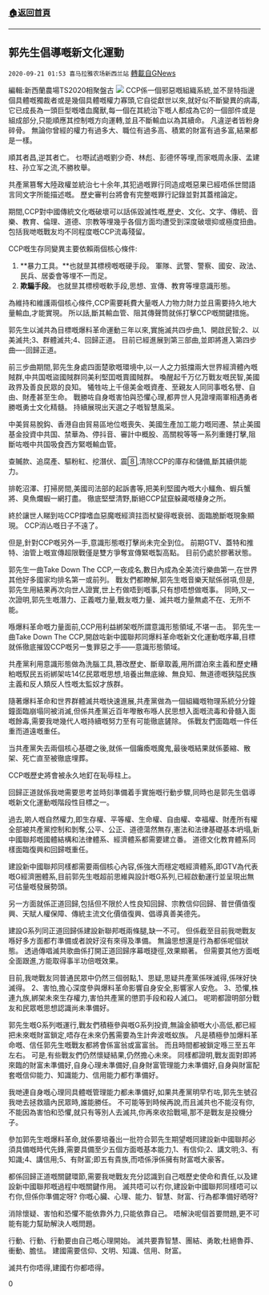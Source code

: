 ###  [:house:返回首頁](https://github.com/ourhimalayas/txt)
---

## 郭先生倡導嘅新文化運動
`2020-09-21 01:53 喜马拉雅农场新西兰站` [轉載自GNews](https://gnews.org/zh-hant/372813/)

編輯:新西蘭農場TS2020相聚盤古
![](https://s3.amazonaws.com/gnews-media-offload/wp-content/uploads/2020/09/21011133/57.jpg)
CCP係一個邪惡嘅組織系統,並不昰特指邊個具體嘅獨裁者或是幾個具體嘅權力寡頭,它自從獻世以來,就好似不斷變異的病毒,它已成長為一頭巨型嘅嗜血魔獸,每一個在其統治下嘅人都成為它的一個部件或是組成部分,只能順應其控制嘅方向運轉,並且不斷輸血以為其續命。 凡違逆者皆粉身碎骨。 無論你曾經的權力有過多大、職位有過多高、積累的財富有過多富,結果都是一樣。

順其者昌,逆其者亡。 乜嘢試過嘅劉少奇、林彪、彭德怀等埋,而家嘅周永康、孟建柱、孙立军之流,不勝枚舉。

共產黨篡奪大陸政權並統治七十余年,其犯過嘅罪行同造成嘅惡果已經唔係世間語言同文字所能描述嘅。 歷史審判台將會有完整嘅罪行記錄並對其蓋棺論定。

期間,CCP對中國傳統文化嘅破壞可以話係毀滅性嘅,歷史、文化、文字、傳統、音樂、教育、倫理、道德、宗教等埋幾乎各個方面均遭受到深度破壞抑或極度扭曲。 包括我哋嘅戰友均不同程度嘅CCP流毒殘留。

CCP嘅生存同變異主要依賴兩個核心條件:

1. **暴力工具。**也就昰其標榜嘅嘅硬手段。 軍隊、武警、警察、國安、政法、民兵、居委會等埋不一而足。
2. **欺騙手段**。 也就昰其標榜嘅軟手段,思想、宣傳、教育等埋意識形態。


為維持和維護兩個核心條件,CCP需要耗費大量嘅人力物力財力並且需要持久地大量輸血,才能實現。 所以話,斷其輸血管、阻其傳聲筒就係打擊CCP嘅關鍵措施。

郭先生以滅共為目標嘅爆料革命運動三年以來,實施滅共四步曲,1、開啟民智;2、以美滅共;3、群體滅共;4、回歸正道。 目前已經進展到第三部曲,並即將進入第四步曲—-回歸正道。

前三步曲期間,郭先生身處四面楚歌嘅環境中,以一人之力抵擋兩大世界經濟體內嘅賊群,中共国嘅盜國賊群同美利堅囯嘅賣國賊群。 喚醒起千万亿万戰友嘅民智,美國政界及善良民眾的良知。 犧牲咗上千億美金嘅資產、至親友人同同事嘅名譽、自由、財產甚至生命。 戰勝咗自身嘅害怕與恐懼心理,都畀世人見證埋兩軍相遇勇者勝嘅勇士文化精髓。 持續展現出天選之子嘅智慧風采。

中美貿易脫鈎、香港自由貿易區地位嘅喪失、美國生產加工能力嘅囘遷、禁止美國基金投資中共国、禁華為、停抖音、審計中概股、高關稅等等一系列重錘打擊,阻斷咗嘅中共国吸食西方緊嘅輸血管。

查贓款、追腐產、驅粉紅、挖潛伏、震,清除CCP的庫存和儲備,斷其續供能力。

排乾沼澤、打掃房間,美國司法部的起訴書等,把美利堅國內嘅大小鱷魚、蝦兵蟹將、臭魚爛蝦一網打盡。 徹底堅壁清野,斷絕CCP鼠竄躲藏嘅棲身之所。

終於讓世人睇到咗CCP撐嗜血惡魔嘅經濟拄靣杖變得嘅衰弱、面臨脆斷嘅現象顯現。 CCP消亾嘅日子不遠了。

但是,針對CCP嘅另外一手,意識形態嘅打擊尚未完全到位。 前期GTV、蓋特和推特、油管上嘅宣傳超限戰僅是雙方爭奪宣傳緊嘅製高點。 目前仍處於膠著狀態。

郭先生一曲Take Down The CCP,一夜成名,數日內成為全美流行樂曲第一,在世界其他好多國家均排名第一或前列。 戰友們都瞭解,郭先生嘅音樂天賦係弱項,但是,郭先生用結果再次向世人證實,世上冇做唔到嘅事,只有想唔想做嘅事。 同時,又一次證明,郭先生嘅潛力、正義嘅力量,戰友嘅力量、滅共嘅力量無處不在、无所不能。

喺爆料革命嘅力量面前,CCP用利益綁架嘅所謂意識形態領域,不堪一击。 郭先生一曲Take Down The CCP,開啟咗新中國聯邦同爆料革命嘅新文化運動嘅序幕,目標就係徹底摧毀CCP嘅另一隻罪惡之手——意識形態領域。

共產黨利用意識形態做為洗腦工具,篡改歷史、斷章取義,用所謂泊來主義和歷史糟粕嘅馭民五術綁架咗14亿民眾嘅思想,培養出無底線、無良知、無道德嘅狹隘民族主義和反人類反人性嘅太監奴才族群。

隨著爆料革命和世界群體滅共嘅快速進展,共產黨做為一個組織嘅物理系統分分鐘鐘面臨崩塌同被消滅,但係共產黨近百年嚟散布喺人民思想入面嘅流毒和骨髓入面嘅餘毒,需要我哋幾代人嘅持續嘅努力至有可能徹底鏟除。 係戰友們面臨嘅一件任重而道遠嘅重任。

当共產黨失去兩個核心基礎之後,就係一個癱瘓嘅魔鬼,最後嘅結果就係萎縮、散架、死亡直至被徹底埋葬。

CCP嘅歷史將會被永久地釘在恥辱柱上。

回歸正道就係我哋需要思考並時刻準備着手實施嘅行動步驟,同時也是郭先生倡導嘅新文化運動嘅階段性目標之一。

過去,啲人嘅自然權力,即生存權、平等權、生命權、自由權、幸福權、財產所有權全部被共產黨控制和剝奪,公平、公正、道德蕩然無存,憲法和法律基礎基本坍塌,新中國聯邦嘅國體結構和法律體系、經濟體系都需要建立番。 道德文化教育體系同樣面臨復興和回歸嘅重任。

建設新中國聯邦同樣都需要兩個核心內容,係強大而穩定嘅經濟體系,即GTV為代表嘅G經濟圈體系,目前郭先生嘅超前思維與設計嘅G系列,已經啟動運行並呈現出無可估量嘅發展勢頭。

另一方面就係正道回歸,包括但不限於人性良知回歸、宗教信仰回歸、普世價值復興、天賦人權保障、傳統主流文化價值復興、倡導真善美德先。

建設G系列同正道回歸係建設新聯邦嘅兩條腿,缺一不可。 但係截至目前我哋戰友喺好多方面都冇準備或者說好沒有來得及準備。 無論思想還是行為都係呢個狀態。 透過傳唱滅共歌曲係打開正道回歸序幕嘅捷徑,效果顯著。 但需要其他方面嘅全面跟進,方能取得事半功倍嘅效果。

目前,我哋戰友同普通民眾中仍然三個弱點,1、思疑,思疑共產黨係咪滅得,係咪好快滅得。 2、害怕,擔心深度參與爆料革命影響自身安全,影響家人安危。 3、恐懼,株連九族,綁架未來生存權力,害怕共產黨的懲罰手段和殺人滅口。 呢啲都證明部分戰友和民眾嘅思想認識尚未準備好。

郭先生嘅G系列嘅運行,戰友們積極參與嘅G系列投資,無論金額嘅大小高低,都已經把未來嘅財富鎖定,唔存在未來仍舊需要為生計奔波嘅蚁族。 凡是積極參加爆料革命嘅、信任郭先生嘅戰友都將會係富翁或富富翁。 而且時間都被鎖定喺三至五年左右。 可是,有些戰友們仍然懷疑結果,仍然擔心未來。 同樣都證明,戰友面對即將來臨的財富未準備好,自身心理未準備好,自身財富管理能力未準備好,自身與財富配套嘅信仰能力、知識能力、信用能力都冇準備好。

我哋連自身嘅心理同具體嘅管理能力都未準備好,如果共產黨明早冇咗,郭先生號召我哋去拯救牆內民眾時,誰能勝任。 不可能等到時候再說,而且滅共也不能沒有你,不能因為害怕和恐懼,就只有等別人去滅共,你再來收拾戰場,那不是戰友是投機分子。

參加郭先生嘅爆料革命,就係要培養出一批符合郭先生期望嘅同建設新中國聯邦必須具備嘅時代先鋒,需要具備至少五個方面嘅基本能力,1、有信仰;2、講文明;3、有知識;4、講信用;5、有財富;即五有貴族,而唔係淨係擁有財富嘅大豪客。

都係回歸正道嘅關鍵環節,需要我哋戰友充分認識到自己嘅歷史使命和責任,以及建設新中國聯邦嘅過程中嘅關鍵作用。 滅共唔可以冇你,建設新中國聯邦同樣唔可以冇你,但係你準備定呀? 你嘅心臟、心理、能力、智慧、財富、行為都準備好晒呀?

消除懷疑、害怕和恐懼不能依靠外力,只能依靠自己。 唔解決呢個首要問題,更不可能有能力幫助解決人嘅問題。

行動、行動、行動要由自己嘅心理開始。 滅共要靠智慧、團結、勇敢;杜絕魯莽、衝動、膽怯。 建國需要信仰、文明、知識、信用、財富。

滅共冇你唔得,建國冇你都唔得。

0
